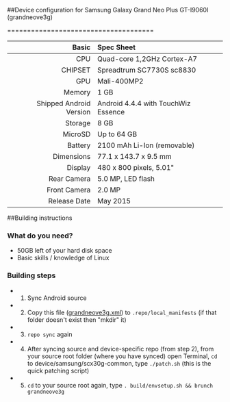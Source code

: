 ##Device configuration for Samsung Galaxy Grand Neo Plus GT-I9060I (grandneove3g)

=====================================

Basic   | Spec Sheet
-------:|:-------------------------
CPU     | Quad-core 1,2GHz Cortex-A7
CHIPSET | Spreadtrum SC7730S sc8830
GPU     | Mali-400MP2
Memory  | 1 GB
Shipped Android Version | Android 4.4.4 with TouchWiz Essence
Storage | 8 GB
MicroSD | Up to 64 GB
Battery | 2100 mAh Li-Ion (removable)
Dimensions | 77.1 x 143.7 x 9.5 mm
Display | 480 x 800 pixels, 5.01"
Rear Camera  | 5.0 MP, LED flash
Front Camera | 2.0 MP
Release Date | May 2015

##Building instructions

### What do you need?
* 50GB left of your hard disk space
* Basic skills / knowledge of Linux

### Building steps
* 1. Sync Android source
* 2. Copy this file ([grandneove3g.xml](https://github.com/koquantam/android_local_manifests/blob/cm-14.1-grandneove3g/grandneove3g.xml)) to `.repo/local_manifests` (if that folder doesn't exist then "mkdir" it)
* 3. `repo sync` again
* 4. After syncing source and device-specific repo (from step 2), from your source root folder (where you have synced) open Terminal, `cd` to device/samsung/scx30g-common, type `./patch.sh` (this is the quick patching script)
* 5. `cd` to your source root again, type `. build/envsetup.sh && brunch grandneove3g`
